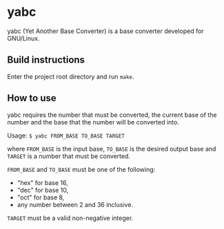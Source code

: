 # yabc
yabc (Yet Another Base Converter) is a base converter developed for GNU/Linux.

## Build instructions
Enter the project root directory and run `make`.

## How to use
yabc requires the number that must be converted, the current base of the number and the base that the number will be converted into.

Usage:
`$ yabc FROM_BASE TO_BASE TARGET`

where `FROM_BASE` is the input base, `TO_BASE` is the desired output base and `TARGET` is a number that must be converted.

`FROM_BASE` and `TO_BASE` must be one of the following:
 - "hex" for base 16,
 - "dec" for base 10,
 - "oct" for base 8,
 - any number between 2 and 36 inclusive.

`TARGET` must be a valid non-negative integer.

